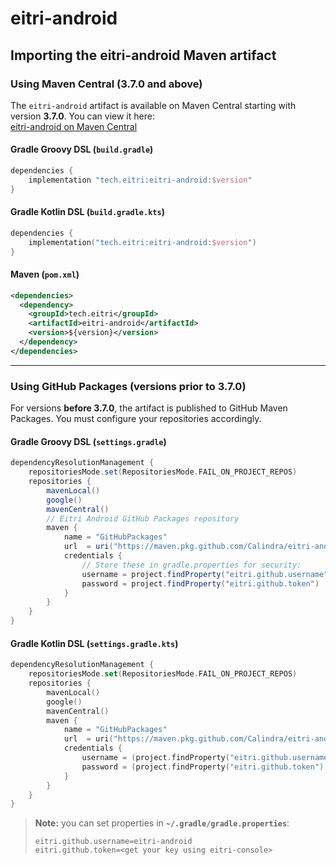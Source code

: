 # eitri-android

## Importing the eitri-android Maven artifact

### Using Maven Central (3.7.0 and above)

The `eitri-android` artifact is available on Maven Central starting with version **3.7.0**. You can view it here:  
[eitri-android on Maven Central](https://central.sonatype.com/artifact/tech.eitri/eitri-android/overview)

#### Gradle Groovy DSL (`build.gradle`)
```groovy
dependencies {
    implementation "tech.eitri:eitri-android:$version"
}
```

#### Gradle Kotlin DSL (`build.gradle.kts`)
```kotlin
dependencies {
    implementation("tech.eitri:eitri-android:$version")
}
```

#### Maven (`pom.xml`)
```xml
<dependencies>
  <dependency>
    <groupId>tech.eitri</groupId>
    <artifactId>eitri-android</artifactId>
    <version>${version}</version>
  </dependency>
</dependencies>
```

---

### Using GitHub Packages (versions prior to 3.7.0)

For versions **before 3.7.0**, the artifact is published to GitHub Maven Packages. You must configure your repositories accordingly.

#### Gradle Groovy DSL (`settings.gradle`)
```groovy
dependencyResolutionManagement {
    repositoriesMode.set(RepositoriesMode.FAIL_ON_PROJECT_REPOS)
    repositories {
        mavenLocal()
        google()
        mavenCentral()
        // Eitri Android GitHub Packages repository
        maven {
            name = "GitHubPackages"
            url  = uri("https://maven.pkg.github.com/Calindra/eitri-android")
            credentials {
                // Store these in gradle.properties for security:
                username = project.findProperty("eitri.github.username") ?: "YOUR_GITHUB_USERNAME"
                password = project.findProperty("eitri.github.token")    ?: "YOUR_GITHUB_TOKEN"
            }
        }
    }
}
```

#### Gradle Kotlin DSL (`settings.gradle.kts`)
```kotlin
dependencyResolutionManagement {
    repositoriesMode.set(RepositoriesMode.FAIL_ON_PROJECT_REPOS)
    repositories {
        mavenLocal()
        google()
        mavenCentral()
        maven {
            name = "GitHubPackages"
            url  = uri("https://maven.pkg.github.com/Calindra/eitri-android")
            credentials {
                username = (project.findProperty("eitri.github.username") as String?) ?: "YOUR_GITHUB_USERNAME"
                password = (project.findProperty("eitri.github.token")    as String?) ?: "YOUR_GITHUB_TOKEN"
            }
        }
    }
}
```

> **Note:** you can set properties in **`~/.gradle/gradle.properties`**:
> ```properties
> eitri.github.username=eitri-android
> eitri.github.token=<get your key using eitri-console>
> ```
